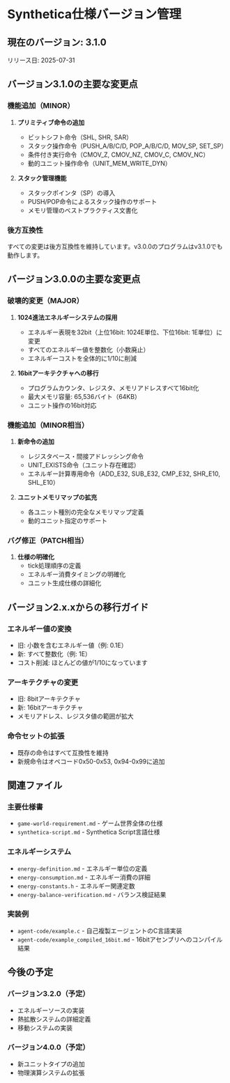 # Synthetica仕様バージョン管理

## 現在のバージョン: 3.1.0

リリース日: 2025-07-31

## バージョン3.1.0の主要な変更点

### 機能追加（MINOR）

1. **プリミティブ命令の追加**
   - ビットシフト命令（SHL, SHR, SAR）
   - スタック操作命令（PUSH_A/B/C/D, POP_A/B/C/D, MOV_SP, SET_SP）
   - 条件付き実行命令（CMOV_Z, CMOV_NZ, CMOV_C, CMOV_NC）
   - 動的ユニット操作命令（UNIT_MEM_WRITE_DYN）

2. **スタック管理機能**
   - スタックポインタ（SP）の導入
   - PUSH/POP命令によるスタック操作のサポート
   - メモリ管理のベストプラクティス文書化

### 後方互換性
すべての変更は後方互換性を維持しています。v3.0.0のプログラムはv3.1.0でも動作します。

## バージョン3.0.0の主要な変更点

### 破壊的変更（MAJOR）

1. **1024進法エネルギーシステムの採用**
   - エネルギー表現を32bit（上位16bit: 1024E単位、下位16bit: 1E単位）に変更
   - すべてのエネルギー値を整数化（小数廃止）
   - エネルギーコストを全体的に1/10に削減

2. **16bitアーキテクチャへの移行**
   - プログラムカウンタ、レジスタ、メモリアドレスすべて16bit化
   - 最大メモリ容量: 65,536バイト（64KB）
   - ユニット操作の16bit対応

### 機能追加（MINOR相当）

1. **新命令の追加**
   - レジスタベース・間接アドレッシング命令
   - UNIT_EXISTS命令（ユニット存在確認）
   - エネルギー計算専用命令（ADD_E32, SUB_E32, CMP_E32, SHR_E10, SHL_E10）

2. **ユニットメモリマップの拡充**
   - 各ユニット種別の完全なメモリマップ定義
   - 動的ユニット指定のサポート

### バグ修正（PATCH相当）

1. **仕様の明確化**
   - tick処理順序の定義
   - エネルギー消費タイミングの明確化
   - ユニット生成仕様の詳細化

## バージョン2.x.xからの移行ガイド

### エネルギー値の変換
- 旧: 小数を含むエネルギー値（例: 0.1E）
- 新: すべて整数化（例: 1E）
- コスト削減: ほとんどの値が1/10になっています

### アーキテクチャの変更
- 旧: 8bitアーキテクチャ
- 新: 16bitアーキテクチャ
- メモリアドレス、レジスタ値の範囲が拡大

### 命令セットの拡張
- 既存の命令はすべて互換性を維持
- 新規命令はオペコード0x50-0x53, 0x94-0x99に追加

## 関連ファイル

### 主要仕様書
- `game-world-requirement.md` - ゲーム世界全体の仕様
- `synthetica-script.md` - Synthetica Script言語仕様

### エネルギーシステム
- `energy-definition.md` - エネルギー単位の定義
- `energy-consumption.md` - エネルギー消費の詳細
- `energy-constants.h` - エネルギー関連定数
- `energy-balance-verification.md` - バランス検証結果

### 実装例
- `agent-code/example.c` - 自己複製エージェントのC言語実装
- `agent-code/example_compiled_16bit.md` - 16bitアセンブリへのコンパイル結果

## 今後の予定

### バージョン3.2.0（予定）
- エネルギーソースの実装
- 熱拡散システムの詳細定義
- 移動システムの実装

### バージョン4.0.0（予定）
- 新ユニットタイプの追加
- 物理演算システムの拡張